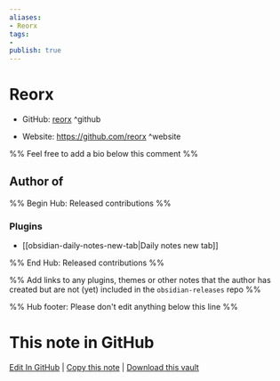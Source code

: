 ```yaml
---
aliases:
- Reorx
tags:
- 
publish: true
---
```


# Reorx

- GitHub: [reorx](https://github.com/reorx/) ^github
<!-- - Discord: `@` ^discord-->
- Website: <https://github.com/reorx> ^website
<!-- - [[Publish sites|Publish site]]: ^publish-->

%% Feel free to add a bio below this comment %%


## Author of

%% Begin Hub: Released contributions %%
### Plugins
- [[obsidian-daily-notes-new-tab|Daily notes new tab]]

%% End Hub: Released contributions %%

%% Add links to any plugins, themes or other notes that the author has created but are not (yet) included in the `obsidian-releases` repo %%

<!--
### Unlisted plugins

- 
-->

<!--
### Others

- 
-->

<!--
## Sponsor this author

- [[GitHub sponsors]]: [Sponsor @reorx on GitHub Sponsors](https://github.com/sponsors/reorx) ^github-sponsor
- [[Buy me a coffee]]: ^buy-me-a-coffee
- [[PayPal]]: ^paypal
- [[Patreon]]: ^patreon

-->

<!--
## Follow this author

- [[YouTube Channels|On YouTube]]: ^youtube
- Twitter: ^twitter
- ...
-->

%% Hub footer: Please don't edit anything below this line %%

# This note in GitHub

<span class="git-footer">[Edit In GitHub](https://github.dev/obsidian-community/obsidian-hub/blob/main/01%20-%20Community/People/reorx.md "git-hub-edit-note") | [Copy this note](https://raw.githubusercontent.com/obsidian-community/obsidian-hub/main/01%20-%20Community/People/reorx.md "git-hub-copy-note") | [Download this vault](https://github.com/obsidian-community/obsidian-hub/archive/refs/heads/main.zip "git-hub-download-vault") </span>
